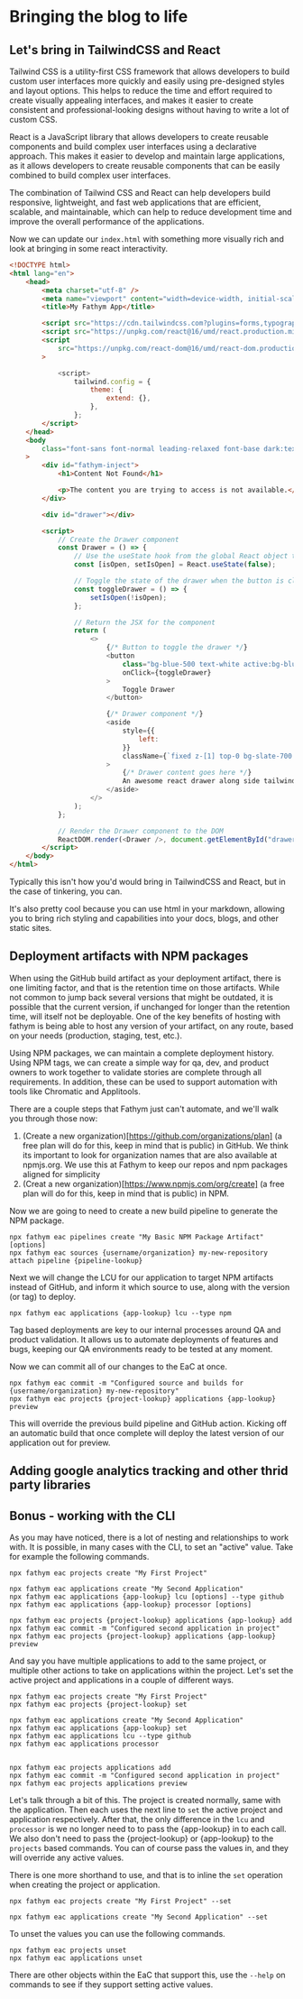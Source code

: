 # Bringing the blog to life

## Let's bring in TailwindCSS and React

Tailwind CSS is a utility-first CSS framework that allows developers to build custom user interfaces more quickly and easily using pre-designed styles and layout options. This helps to reduce the time and effort required to create visually appealing interfaces, and makes it easier to create consistent and professional-looking designs without having to write a lot of custom CSS.

React is a JavaScript library that allows developers to create reusable components and build complex user interfaces using a declarative approach. This makes it easier to develop and maintain large applications, as it allows developers to create reusable components that can be easily combined to build complex user interfaces.

The combination of Tailwind CSS and React can help developers build responsive, lightweight, and fast web applications that are efficient, scalable, and maintainable, which can help to reduce development time and improve the overall performance of the applications.

Now we can update our `index.html` with something more visually rich and look at bringing in some react interactivity.

```html
<!DOCTYPE html>
<html lang="en">
    <head>
        <meta charset="utf-8" />
        <meta name="viewport" content="width=device-width, initial-scale=1" />
        <title>My Fathym App</title>

        <script src="https://cdn.tailwindcss.com?plugins=forms,typography,aspect-ratio,line-clamp"></script>
        <script src="https://unpkg.com/react@16/umd/react.production.min.js"></script>
        <script
            src="https://unpkg.com/react-dom@16/umd/react-dom.production.min.js"
        >

            <script>
                tailwind.config = {
                    theme: {
                        extend: {},
                    },
                };
        </script>
    </head>
    <body
        class="font-sans font-normal leading-relaxed font-base dark:text-gray-100 text-gray-800 prose dark"
    >
        <div id="fathym-inject">
            <h1>Content Not Found</h1>

            <p>The content you are trying to access is not available.</p>
        </div>

        <div id="drawer"></div>

        <script>
            // Create the Drawer component
            const Drawer = () => {
                // Use the useState hook from the global React object to store the state of the drawer
                const [isOpen, setIsOpen] = React.useState(false);

                // Toggle the state of the drawer when the button is clicked
                const toggleDrawer = () => {
                    setIsOpen(!isOpen);
                };

                // Return the JSX for the component
                return (
                    <>
                        {/* Button to toggle the drawer */}
                        <button
                            class="bg-blue-500 text-white active:bg-blue-600 font-bold uppercase text-xs px-4 py-2 rounded shadow hover:shadow-md outline-none focus:outline-none mr-1 mb-1 ease-linear transition-all duration-150"
                            onClick={toggleDrawer}
                        >
                            Toggle Drawer
                        </button>

                        {/* Drawer component */}
                        <aside
                            style={{
                                left:
                            }}
                            className={`fixed z-[1] top-0 bg-slate-700 text-gray-200 drop-shadow h-full w-[300px] ${isOpen ? "left-0" : "left-[-300px]"}`}
                        >
                            {/* Drawer content goes here */}
                            An awesome react drawer along side tailwind
                        </aside>
                    </>
                );
            };

            // Render the Drawer component to the DOM
            ReactDOM.render(<Drawer />, document.getElementById("drawer"));
        </script>
    </body>
</html>
```

Typically this isn't how you'd would bring in TailwindCSS and React, but in the case of tinkering, you can.

It's also pretty cool because you can use html in your markdown, allowing you to bring rich styling and capabilities into your docs, blogs, and other static sites.

## Deployment artifacts with NPM packages

When using the GitHub build artifact as your deployment artifact, there is one limiting factor, and that is the retention time on those artifacts. While not common to jump back several versions that might be outdated, it is possible that the current version, if unchanged for longer than the retention time, will itself not be deployable. One of the key benefits of hosting with fathym is being able to host any version of your artifact, on any route, based on your needs (production, staging, test, etc.).

Using NPM packages, we can maintain a complete deployment history. Using NPM tags, we can create a simple way for qa, dev, and product owners to work together to validate stories are complete through all requirements. In addition, these can be used to support automation with tools like Chromatic and Applitools.

There are a couple steps that Fathym just can't automate, and we'll walk you through those now:

1. (Create a new organization)[https://github.com/organizations/plan] (a free plan will do for this, keep in mind that is public) in GitHub. We think its important to look for organization names that are also available at npmjs.org. We use this at Fathym to keep our repos and npm packages aligned for simplicity
2. (Creat a new organization)[https://www.npmjs.com/org/create] (a free plan will do for this, keep in mind that is public) in NPM.

Now we are going to need to create a new build pipeline to generate the NPM package.

```cli
npx fathym eac pipelines create "My Basic NPM Package Artifact" [options]
npx fathym eac sources {username/organization} my-new-repository attach pipeline {pipeline-lookup}
```

Next we will change the LCU for our application to target NPM artifacts instead of GitHub, and inform it which source to use, along with the version (or tag) to deploy.

```cli
npx fathym eac applications {app-lookup} lcu --type npm
```

Tag based deployments are key to our internal processes around QA and product validation. It allows us to automate deployments of features and bugs, keeping our QA environments ready to be tested at any moment.

Now we can commit all of our changes to the EaC at once.

```cli
npx fathym eac commit -m "Configured source and builds for {username/organization} my-new-repository"
npx fathym eac projects {project-lookup} applications {app-lookup} preview
```

This will override the previous build pipeline and GitHub action. Kicking off an automatic build that once complete will deploy the latest version of our application out for preview.

## Adding google analytics tracking and other thrid party libraries

## Bonus - working with the CLI

As you may have noticed, there is a lot of nesting and relationships to work with. It is possible, in many cases with the CLI, to set an "active" value. Take for example the following commands.

```cli
npx fathym eac projects create "My First Project"

npx fathym eac applications create "My Second Application"
npx fathym eac applications {app-lookup} lcu [options] --type github
npx fathym eac applications {app-lookup} processor [options]

npx fathym eac projects {project-lookup} applications {app-lookup} add
npx fathym eac commit -m "Configured second application in project"
npx fathym eac projects {project-lookup} applications {app-lookup} preview
```

And say you have multiple applications to add to the same project, or multiple other actions to take on applications within the project. Let's set the active project and applications in a couple of different ways.

```cli
npx fathym eac projects create "My First Project"
npx fathym eac projects {project-lookup} set

npx fathym eac applications create "My Second Application"
npx fathym eac applications {app-lookup} set
npx fathym eac applications lcu --type github
npx fathym eac applications processor


npx fathym eac projects applications add
npx fathym eac commit -m "Configured second application in project"
npx fathym eac projects applications preview
```

Let's talk through a bit of this. The project is created normally, same with the application. Then each uses the next line to `set` the active project and application respectively. After that, the only difference in the `lcu` and `processor` is we no longer need to to pass the {app-lookup} in to each call. We also don't need to pass the {project-lookup} or {app-lookup} to the `projects` based commands. You can of course pass the values in, and they will override any active values.

There is one more shorthand to use, and that is to inline the `set` operation when creating the project or application.

```cli
npx fathym eac projects create "My First Project" --set

npx fathym eac applications create "My Second Application" --set
```

To unset the values you can use the following commands.

```cli
npx fathym eac projects unset
npx fathym eac applications unset
```

There are other objects within the EaC that support this, use the `--help` on commands to see if they support setting active values.
